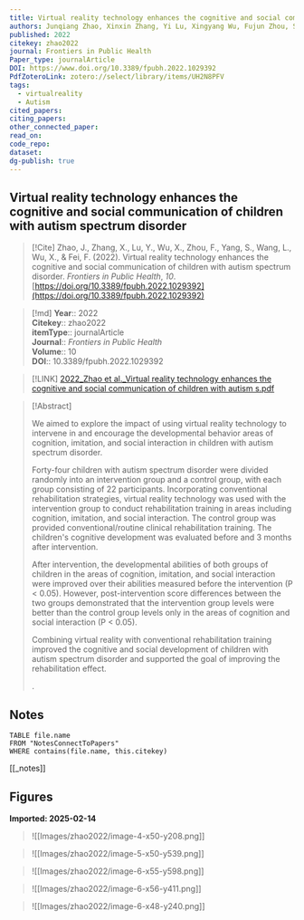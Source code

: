 ```yaml
---
title: Virtual reality technology enhances the cognitive and social communication of children with autism spectrum disorder
authors: Junqiang Zhao, Xinxin Zhang, Yi Lu, Xingyang Wu, Fujun Zhou, Shichang Yang, Luping Wang, Xiaoyan Wu, Fangrong Fei
published: 2022
citekey: zhao2022
journal: Frontiers in Public Health
Paper_type: journalArticle
DOI: https://www.doi.org/10.3389/fpubh.2022.1029392
PdfZoteroLink: zotero://select/library/items/UH2N8PFV
tags:
  - virtualreality
  - Autism
cited_papers: 
citing_papers: 
other_connected_paper: 
read_on: 
code_repo: 
dataset: 
dg-publish: true
---
```


## Virtual reality technology enhances the cognitive and social communication of children with autism spectrum disorder

> [!Cite]
> Zhao, J., Zhang, X., Lu, Y., Wu, X., Zhou, F., Yang, S., Wang, L., Wu, X., & Fei, F. (2022). Virtual reality technology enhances the cognitive and social communication of children with autism spectrum disorder. _Frontiers in Public Health_, _10_. [https://doi.org/10.3389/fpubh.2022.1029392](https://doi.org/10.3389/fpubh.2022.1029392)


>[!md]
> **Year**:: 2022   
> **Citekey**:: zhao2022  
> **itemType**:: journalArticle  
> **Journal**:: *Frontiers in Public Health*  
> **Volume**:: 10  
> **DOI**:: 10.3389/fpubh.2022.1029392    

> [!LINK] 
> [2022_Zhao et al._Virtual reality technology enhances the cognitive and social communication of children with autism s.pdf](zotero://select/library/items/CSI7W9RQ)

> [!Abstract]
>
> <sec><title>Objective</title><p>We aimed to explore the impact of using virtual reality technology to intervene in and encourage the developmental behavior areas of cognition, imitation, and social interaction in children with autism spectrum disorder.</p></sec><sec><title>Methods</title><p>Forty-four children with autism spectrum disorder were divided randomly into an intervention group and a control group, with each group consisting of 22 participants. Incorporating conventional rehabilitation strategies, virtual reality technology was used with the intervention group to conduct rehabilitation training in areas including cognition, imitation, and social interaction. The control group was provided conventional/routine clinical rehabilitation training. The children's cognitive development was evaluated before and 3 months after intervention.</p></sec><sec><title>Results</title><p>After intervention, the developmental abilities of both groups of children in the areas of cognition, imitation, and social interaction were improved over their abilities measured before the intervention (<italic>P</italic> &lt; 0.05). However, post-intervention score differences between the two groups demonstrated that the intervention group levels were better than the control group levels only in the areas of cognition and social interaction (<italic>P</italic> &lt; 0.05).</p></sec><sec><title>Conclusion</title><p>Combining virtual reality with conventional rehabilitation training improved the cognitive and social development of children with autism spectrum disorder and supported the goal of improving the rehabilitation effect.</p></sec>
>.
> 


## Notes

```dataview 
TABLE file.name 
FROM "NotesConnectToPapers" 
WHERE contains(file.name, this.citekey)
```

[[_notes]]

## Figures

**Imported: 2025-02-14**

> ![[Images/zhao2022/image-4-x50-y208.png]]

> ![[Images/zhao2022/image-5-x50-y539.png]]

> ![[Images/zhao2022/image-6-x55-y598.png]]

> ![[Images/zhao2022/image-6-x56-y411.png]]

> ![[Images/zhao2022/image-6-x48-y240.png]]